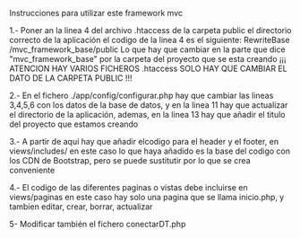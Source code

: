 Instrucciones para utilizar este framework mvc

1.- Poner an la linea 4 del archivo .htaccess de la carpeta public el directorio correcto de la aplicación
el codigo de la linea 4 es el siguiente: RewriteBase /mvc_framework_base/public
Lo que hay que cambiar en la parte que dice "mvc_framework_base" por la 
carpeta del proyecto que se esta creando
¡¡¡ ATENCION HAY VARIOS FICHEROS .htaccess SOLO HAY QUE CAMBIAR EL DATO DE LA CARPETA PUBLIC !!!

2.- En el fichero ./app/config/configurar.php hay que cambiar las lineas 3,4,5,6 con los datos de la base de datos,
y en la linea 11 hay que actualizar el directorio de la aplicación, ademas, en la linea 13 hay que añadir el titulo del
proyecto que estamos creando

3.- A partir de aquí hay que añadir elcodigo para el header y el footer, en views/includes/
en este caso lo que haya añadido es la base del codigo con los CDN de Bootstrap, pero se puede
sustitutir por lo que se crea conveniente

4.- El codigo de las diferentes paginas o vistas debe incluirse en views/paginas en este caso hay solo 
una pagina que se llama inicio.php, y tambien editar, crear, borrar, actualizar

5- Modificar también el fichero conectarDT.php

